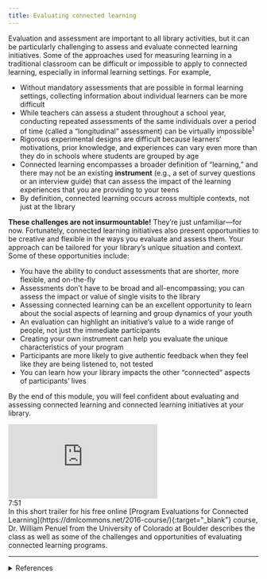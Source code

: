 ```yaml
---
title: Evaluating connected learning
---
```


Evaluation and assessment are important to all library activities, but it can be particularly challenging to assess and evaluate connected learning initiatives. Some of the approaches used for measuring learning in a traditional classroom can be difficult or impossible to apply to connected learning, especially in informal learning settings. For example,

- Without mandatory assessments that are possible in formal learning settings, collecting information about individual learners can be more difficult
- While teachers can assess a student throughout a school year, conducting repeated assessments of the same individuals over a period of time (called a “longitudinal” assessment) can be virtually impossible<sup>1</sup>
- Rigorous experimental designs are difficult because learners’ motivations, prior knowledge, and experiences can vary even more than they do in schools where students are grouped by age
- Connected learning encompasses a broader definition of “learning,” and there may not be an existing **instrument** (e.g., a set of survey questions or an interview guide) that can assess the impact of the learning experiences that you are providing to your teens
- By definition, connected learning occurs across multiple contexts, not just at the library

**These challenges are not insurmountable!** They’re just unfamiliar—for now. Fortunately, connected learning initiatives also present opportunities to be creative and flexible in the ways you evaluate and assess them. Your approach can be tailored for your library’s unique situation and context. Some of these opportunities include:

- You have the ability to conduct assessments that are shorter, more flexible, and on-the-fly
- Assessments don’t have to be broad and all-encompassing; you can assess the impact or value of single visits to the library
- Assessing connected learning can be an excellent opportunity to learn about the social aspects of learning and group dynamics of your youth
- An evaluation can highlight an initiative’s value to a wide range of people, not just the immediate participants
- Creating your own instrument can help you evaluate the unique characteristics of your program
- Participants are more likely to give authentic feedback when they feel like they are being listened to, not tested
- You can learn how your library impacts the other “connected” aspects of participants’ lives

By the end of this module, you will feel confident about evaluating and assessing connected learning and connected learning initiatives at your library.


<div class="callout videos" markdown="1">
<iframe src="https://www.youtube.com/embed/u6rguxNk8kY" frameborder="0" allow="autoplay; encrypted-media" allowfullscreen></iframe>
	<div class="videotime" markdown="1">7:51
	</div>
In this short trailer for his free online [Program Evaluations for Connected Learning](https://dmlcommons.net/2016-course/){:target="_blank"} course, Dr. William Penuel from the University of Colorado at Boulder describes the class as well as some of the challenges and opportunities of evaluating connected learning programs.
</div>

---

<details>
	<summary>References</summary>
	1: <a href="https://youtu.be/u6rguxNk8kY" target="_blank">Course Teaser: Program Evaluations for Connected Learning</a> (4:30).
</details>
